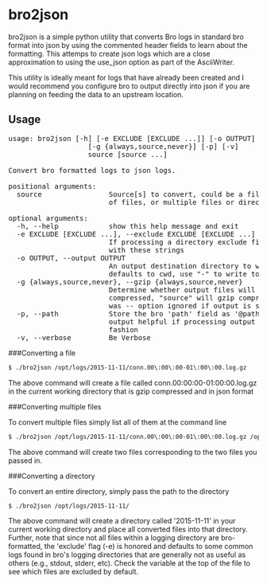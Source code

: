 bro2json
========

bro2json is a simple python utility that converts Bro logs in standard bro format into json by using the commented header fields to learn about the formatting. This attemps to create json logs which are a close approximation to using the use_json option as part of the AsciiWriter.

This utility is ideally meant for logs that have already been created and I would recommend you configure bro to output directly into json if you are planning on feeding the data to an upstream location.

Usage
-----
<pre>
usage: bro2json [-h] [-e EXCLUDE [EXCLUDE ...]] [-o OUTPUT]
                   [-g {always,source,never}] [-p] [-v]
                   source [source ...]

Convert bro formatted logs to json logs.

positional arguments:
  source                Source[s] to convert, could be a file or a directory
                        of files, or multiple files or directories

optional arguments:
  -h, --help            show this help message and exit
  -e EXCLUDE [EXCLUDE ...], --exclude EXCLUDE [EXCLUDE ...]
                        If processing a directory exclude files that begin
                        with these strings
  -o OUTPUT, --output OUTPUT
                        An output destination directory to write the data,
                        defaults to cwd, use "-" to write to stdout
  -g {always,source,never}, --gzip {always,source,never}
                        Determine whether output files will be gzip
                        compressed, "source" will gzip compress if the source
                        was -- option ignored if output is stdout
  -p, --path            Store the bro 'path' field as '@path' in the json
                        output helpful if processing output in an automated
                        fashion
  -v, --verbose         Be Verbose
</pre>

###Converting a file

```bash
$ ./bro2json /opt/logs/2015-11-11/conn.00\:00\:00-01\:00\:00.log.gz
```

The above command will create a file called conn.00:00:00-01:00:00.log.gz in the current working directory that is gzip compressed and in json format

###Converting multiple files

To convert multiple files simply list all of them at the command line

```bash
$ ./bro2json /opt/logs/2015-11-11/conn.00\:00\:00-01\:00\:00.log.gz /opt/logs/2015-11-11/conn.01\:00\:00-02\:00\:00.log.gz
```

The above command will create two files corresponding to the two files you passed in.


###Converting a directory

To convert an entire directory, simply pass the path to the directory

```bash
$ ./bro2json /opt/logs/2015-11-11/
```

The above command will create a directory called '2015-11-11' in your current working directory and place all converted files into that directory. Further, note that since not all files within a logging directory are bro-formatted, the 'exclude' flag (-e) is honored and defaults to some common logs found in bro's logging directories that are generally not as useful as others (e.g., stdout, stderr, etc). Check the variable at the top of the file to see which files are excluded by default.
